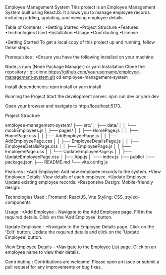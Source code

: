 Employee Management System
This project is an Employee Management System built using ReactJS. It allows you to manage employee records including adding, updating, and viewing employee details.

Table of Contents : 
•Getting Started
•Project Structure
•Features
•Technologies Used
•Installation
•Usage
•Contributing
•License

•Getting Started
 To get a local copy of this project up and running, follow these steps.

Prerequisites : 
•Ensure you have the following installed on your machine:

Node.js
npm (Node Package Manager) or yarn
Installation
Clone the repository : 
git clone https://github.com/yourusername/employee-management-system.git
cd employee-management-system

Install dependencies:
npm install
or
yarn install

Running the Project
Start the development server:
npm run dev
or
yarn dev

Open your browser and navigate to http://localhost:5173.

Project Structure

employee-management-system/
├── src/
│   ├── data/
│   │   └── mockEmployees.js
│   ├── pages/
│   │   ├── HomePage.js
│   │   ├── HomePage.css
│   │   ├── AddEmployeePage.js
│   │   ├── AddEmployeePage.css
│   │   ├── EmployeeDetailsPage.js
│   │   ├── EmployeeDetailsPage.css
│   │   ├── EmployeePage.js 
│   │   ├── EmployeePage.css
│   │   └── UpdateEmployeePage.js
│   │   ├── UpdateEmployeePage.css
│   ├── App.js
│   └── index.js
├── public/
├── package.json
├── README.md
└── vite.config.js

Features : 
•Add Employee: Add new employee records to the system.
•View Employee Details: View details of each employee.
•Update Employee: Update existing employee records.
•Responsive Design: Mobile-friendly design.

Technologies Used : 
Frontend: ReactJS, Vite
Styling: CSS, styled-components

Usage :
•Add Employee - 
Navigate to the Add Employee page.
Fill in the required details.
Click on the 'Add Employee' button.

Update Employee - 
•Navigate to the Employee Details page.
 Click on the 'Edit' button.
 Update the required details and click on the 'Update Employee' button.

View Employee Details - 
•Navigate to the Employee List page.
 Click on an employee name to view their details.

Contributing : 
Contributions are welcome! Please open an issue or submit a pull request for any improvements or bug fixes.
